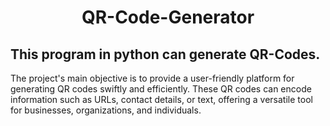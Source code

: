 
<h1 align="center">QR-Code-Generator</h1>

<h2>This program in python can generate QR-Codes.</h2>
The project's main objective is to provide a user-friendly platform for generating QR codes swiftly and efficiently. These QR codes can encode information such as URLs, contact details, or text, offering a versatile tool for businesses, organizations, and individuals.<br><br>
